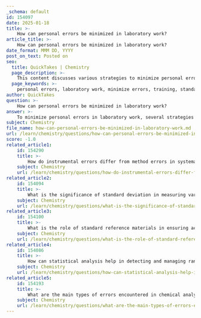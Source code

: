 ```yaml
---
_schema: default
id: 154097
date: 2025-01-18
title: >-
    How can personal errors be minimized in laboratory work?
article_title: >-
    How can personal errors be minimized in laboratory work?
date_format: MMM DD, YYYY
post_on_text: Posted on
seo:
  title: QuickTakes | Chemistry
  page_description: >-
    This content discusses various strategies to minimize personal errors in laboratory work, including training, standard operating procedures, and the use of technology.
  page_keywords: >-
    personal errors, laboratory work, minimize errors, training, standard operating procedures, attention to detail, checklists, replicate measurements, environmental control, error reporting, mindfulness, technology, audits
author: QuickTakes
question: >-
    How can personal errors be minimized in laboratory work?
answer: >-
    To minimize personal errors in laboratory work, several strategies can be implemented. Personal errors often stem from the experimenter's actions, judgments, or limitations, and can significantly affect the reliability of experimental results. Here are some effective methods to reduce these errors:\n\n1. **Comprehensive Training**: Ensure that all laboratory personnel undergo thorough training on safety protocols, equipment usage, and experimental techniques. Regular training updates can help reinforce best practices and keep everyone informed about new methods or equipment.\n\n2. **Standard Operating Procedures (SOPs)**: Develop and adhere to clear SOPs for all laboratory processes. This helps ensure consistency in how experiments are conducted, reducing the likelihood of errors due to variations in technique.\n\n3. **Attention to Detail**: Encourage a culture of meticulousness in the laboratory. Experimenters should be trained to pay close attention to details, such as measurement readings and procedural steps, to minimize the risk of oversight.\n\n4. **Use of Checklists**: Implement checklists for complex procedures to ensure that all steps are followed correctly. This can help prevent omissions and ensure that critical tasks are not overlooked.\n\n5. **Replicate Measurements**: Conduct replicate measurements to identify inconsistencies and improve the reliability of results. This practice can help detect personal errors and provide a more accurate representation of the data.\n\n6. **Environmental Control**: Stabilize environmental conditions in the laboratory, such as temperature and humidity, to minimize their impact on experimental outcomes. This helps ensure that results are due to the experimental variables rather than external factors.\n\n7. **Error Reporting and Feedback**: Foster an environment where mistakes can be reported without fear of reprimand. Analyzing errors and providing constructive feedback can help individuals learn from their mistakes and improve their practices.\n\n8. **Mindfulness and Focus**: Encourage laboratory personnel to be mindful and focused while conducting experiments. Reducing distractions and ensuring that individuals are well-rested can help improve concentration and reduce the likelihood of errors.\n\n9. **Use of Technology**: Where possible, incorporate technology and automation to reduce the reliance on human judgment in repetitive tasks. This can help minimize errors associated with manual processes.\n\n10. **Regular Audits and Assessments**: Conduct regular audits of laboratory practices and procedures to identify areas for improvement. This can help ensure that best practices are being followed and that any emerging issues are addressed promptly.\n\nBy implementing these strategies, laboratories can significantly reduce personal errors, leading to more reliable and accurate experimental results. Continuous learning and adaptation are essential for maintaining high standards in laboratory work.
subject: Chemistry
file_name: how-can-personal-errors-be-minimized-in-laboratory-work.md
url: /learn/chemistry/questions/how-can-personal-errors-be-minimized-in-laboratory-work
score: -1.0
related_article1:
    id: 154290
    title: >-
        How do instrumental errors differ from method errors in systematic errors?
    subject: Chemistry
    url: /learn/chemistry/questions/how-do-instrumental-errors-differ-from-method-errors-in-systematic-errors
related_article2:
    id: 154094
    title: >-
        What is the significance of standard deviation in measuring variability?
    subject: Chemistry
    url: /learn/chemistry/questions/what-is-the-significance-of-standard-deviation-in-measuring-variability
related_article3:
    id: 154100
    title: >-
        What is the role of standard reference materials in ensuring accurate analysis?
    subject: Chemistry
    url: /learn/chemistry/questions/what-is-the-role-of-standard-reference-materials-in-ensuring-accurate-analysis
related_article4:
    id: 154086
    title: >-
        How can statistical analysis help in detecting and managing random errors?
    subject: Chemistry
    url: /learn/chemistry/questions/how-can-statistical-analysis-help-in-detecting-and-managing-random-errors
related_article5:
    id: 154193
    title: >-
        What are the main types of errors encountered in chemical analyses?
    subject: Chemistry
    url: /learn/chemistry/questions/what-are-the-main-types-of-errors-encountered-in-chemical-analyses
---
```


&nbsp;